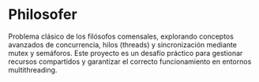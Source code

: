 # Philosofer
Problema clásico de los filósofos comensales, explorando conceptos avanzados de concurrencia, hilos (threads) y sincronización mediante mutex y semáforos. Este proyecto es un desafío práctico para gestionar recursos compartidos y garantizar el correcto funcionamiento en entornos multithreading.
